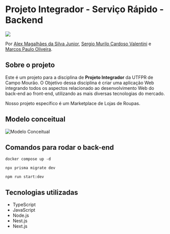 # Projeto Integrador - Serviço Rápido - Backend

<img src="https://img.shields.io/npm/l/react">

Por [Alex Magalhães da Silva Junior](https://www.github.com/MagalhaesExe), [Sergio Murilo Cardoso Valentini](https://www.github.com/Goosyx) e [Marcos Paulo Oliveira](https://github.com/Marcos953).

## Sobre o projeto

Este é um projeto para a disciplina de **Projeto Integrador** da UTFPR de Campo Mourão. O Objetivo dessa disciplina é criar uma aplicação Web integrando todos os aspectos relacionado ao desenvolvimento Web do back-end ao front-end, utilizando as mais diversas tecnologias do mercado.

Nosso projeto específico é um Marketplace de Lojas de Roupas.

## Modelo conceitual

![Modelo Conceitual](modelo-conceitual.png)

## Comandos para rodar o back-end
```
docker compose up -d
```
```
npx prisma migrate dev
```
```
npm run start:dev
```

## Tecnologias utilizadas

- TypeScript
- JavaScript
- Node.js
- Nest.js
- Next.js
